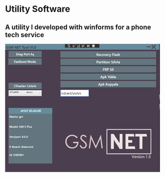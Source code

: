 # Utility Software

## A utility I developed with winforms for a phone tech service 

<img align="center" src="https://github.com/meteahmetyakar/mobilephone-utility-software/blob/main/gsmnet.png">
